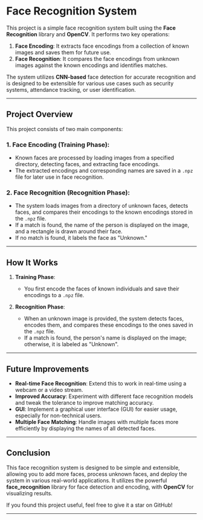 # Face Recognition System

This project is a simple face recognition system built using the **Face Recognition** library and **OpenCV**. It performs two key operations:

1. **Face Encoding**: It extracts face encodings from a collection of known images and saves them for future use.
2. **Face Recognition**: It compares the face encodings from unknown images against the known encodings and identifies matches.

The system utilizes **CNN-based** face detection for accurate recognition and is designed to be extensible for various use cases such as security systems, attendance tracking, or user identification.

---

## Project Overview

This project consists of two main components:

### 1. **Face Encoding (Training Phase)**:
   - Known faces are processed by loading images from a specified directory, detecting faces, and extracting face encodings.
   - The extracted encodings and corresponding names are saved in a `.npz` file for later use in face recognition.

### 2. **Face Recognition (Recognition Phase)**:
   - The system loads images from a directory of unknown faces, detects faces, and compares their encodings to the known encodings stored in the `.npz` file.
   - If a match is found, the name of the person is displayed on the image, and a rectangle is drawn around their face.
   - If no match is found, it labels the face as "Unknown."

---

## How It Works

1. **Training Phase**:
   - You first encode the faces of known individuals and save their encodings to a `.npz` file.
   
2. **Recognition Phase**:
   - When an unknown image is provided, the system detects faces, encodes them, and compares these encodings to the ones saved in the `.npz` file.
   - If a match is found, the person's name is displayed on the image; otherwise, it is labeled as "Unknown".

---

## Future Improvements

- **Real-time Face Recognition**: Extend this to work in real-time using a webcam or a video stream.
- **Improved Accuracy**: Experiment with different face recognition models and tweak the tolerance to improve matching accuracy.
- **GUI**: Implement a graphical user interface (GUI) for easier usage, especially for non-technical users.
- **Multiple Face Matching**: Handle images with multiple faces more efficiently by displaying the names of all detected faces.

---

## Conclusion

This face recognition system is designed to be simple and extensible, allowing you to add more faces, process unknown faces, and deploy the system in various real-world applications. It utilizes the powerful **face_recognition** library for face detection and encoding, with **OpenCV** for visualizing results.

If you found this project useful, feel free to give it a star on GitHub!

---
